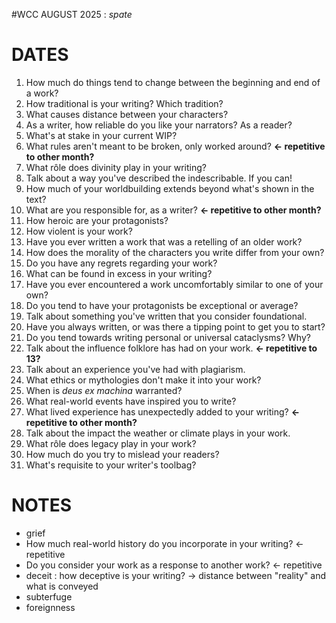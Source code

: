 #WCC AUGUST 2025 : *spate*
<!-- Atra-ḫasīs -->

# DATES
1. How much do things tend to change between the beginning and end of a work?
2. How traditional is your writing? Which tradition?
3. What causes distance between your characters?
4. As a writer, how reliable do you like your narrators? As a reader?
5. What's at stake in your current WIP?
6. What rules aren't meant to be broken, only worked around? **← repetitive to other month?**
7. What rôle does divinity play in your writing?
8. Talk about a way you've described the indescribable. If you can!
9. How much of your worldbuilding extends beyond what's shown in the text?
10. What are you responsible for, as a writer? **← repetitive to other month?**
11. How heroic are your protagonists?
12. How violent is your work?
13. Have you ever written a work that was a retelling of an older work?
14. How does the morality of the characters you write differ from your own?
15. Do you have any regrets regarding your work?
16. What can be found in excess in your writing?
17. Have you ever encountered a work uncomfortably similar to one of your own?
18. Do you tend to have your protagonists be exceptional or average?
19. Talk about something you've written that you consider foundational.
20. Have you always written, or was there a tipping point to get you to start?
21. Do you tend towards writing personal or universal cataclysms? Why?
22. Talk about the influence folklore has had on your work. **← repetitive to 13?**
23. Talk about an experience you've had with plagiarism.
24. What ethics or mythologies don't make it into your work?
25. When is *deus ex machina* warranted?
26. What real-world events have inspired you to write?
27. What lived experience has unexpectedly added to your writing? **← repetitive to other month?**
28. Talk about the impact the weather or climate plays in your work.
29. What rôle does legacy play in your work?
30. How much do you try to mislead your readers?
31. What's requisite to your writer's toolbag?

# NOTES
- grief
- How much real-world history do you incorporate in your writing? ← repetitive
- Do you consider your work as a response to another work? ← repetitive
- deceit : how deceptive is your writing? → distance between "reality" and what is conveyed
- subterfuge
- foreignness
